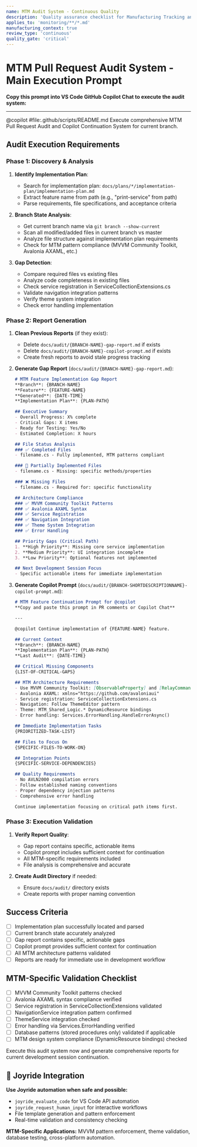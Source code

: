 ```yaml
---
name: MTM Audit System - Continuous Quality
description: 'Quality assurance checklist for Manufacturing Tracking and Monitoring (MTM) continuous quality monitoring and manufacturing system health validation'
applies_to: 'monitoring/**/*.md'
manufacturing_context: true
review_type: 'continuous'
quality_gate: 'critical'
---
```


# MTM Pull Request Audit System - Main Execution Prompt

**Copy this prompt into VS Code GitHub Copilot Chat to execute the audit system:**

---

@copilot #file:.github/scripts/README.md Execute comprehensive MTM Pull Request Audit and Copilot Continuation System for current branch.

## Audit Execution Requirements

### Phase 1: Discovery & Analysis

1. **Identify Implementation Plan**:
   - Search for implementation plan: `docs/plans/*/implementation-plan/implementation-plan.md`
   - Extract feature name from path (e.g., "print-service" from path)
   - Parse requirements, file specifications, and acceptance criteria

2. **Branch State Analysis**:
   - Get current branch name via `git branch --show-current`
   - Scan all modified/added files in current branch vs master
   - Analyze file structure against implementation plan requirements
   - Check for MTM pattern compliance (MVVM Community Toolkit, Avalonia AXAML, etc.)

3. **Gap Detection**:
   - Compare required files vs existing files
   - Analyze code completeness in existing files
   - Check service registration in ServiceCollectionExtensions.cs
   - Validate navigation integration patterns
   - Verify theme system integration
   - Check error handling implementation

### Phase 2: Report Generation

1. **Clean Previous Reports** (if they exist):
   - Delete `docs/audit/{BRANCH-NAME}-gap-report.md` if exists
   - Delete `docs/audit/{BRANCH-NAME}-copilot-prompt.md` if exists
   - Create fresh reports to avoid stale progress tracking

2. **Generate Gap Report** (`docs/audit/{BRANCH-NAME}-gap-report.md`):

   ```markdown
   # MTM Feature Implementation Gap Report
   **Branch**: {BRANCH-NAME}
   **Feature**: {FEATURE-NAME}
   **Generated**: {DATE-TIME}
   **Implementation Plan**: {PLAN-PATH}

   ## Executive Summary
   - Overall Progress: X% complete
   - Critical Gaps: X items
   - Ready for Testing: Yes/No
   - Estimated Completion: X hours

   ## File Status Analysis
   ### ✅ Completed Files
   - filename.cs - Fully implemented, MTM patterns compliant
   
   ### 🔄 Partially Implemented Files  
   - filename.cs - Missing: specific methods/properties
   
   ### ❌ Missing Files
   - filename.cs - Required for: specific functionality
   
   ## Architecture Compliance
   ### ✅ MVVM Community Toolkit Patterns
   ### ✅ Avalonia AXAML Syntax  
   ### ✅ Service Registration
   ### ✅ Navigation Integration
   ### ✅ Theme System Integration
   ### ✅ Error Handling
   
   ## Priority Gaps (Critical Path)
   1. **High Priority**: Missing core service implementation
   2. **Medium Priority**: UI integration incomplete
   3. **Low Priority**: Optional features not implemented
   
   ## Next Development Session Focus
   - Specific actionable items for immediate implementation
   ```

3. **Generate Copilot Prompt** (`docs/audit/{BRANCH-SHORTDESCRIPTIONNAME}-copilot-prompt.md`):

   ```markdown
   # MTM Feature Continuation Prompt for @copilot
   **Copy and paste this prompt in PR comments or Copilot Chat**
   
   ---
   
   @copilot Continue implementation of {FEATURE-NAME} feature. 
   
   ## Current Context
   **Branch**: {BRANCH-NAME}
   **Implementation Plan**: {PLAN-PATH}
   **Last Audit**: {DATE-TIME}
   
   ## Critical Missing Components
   {LIST-OF-CRITICAL-GAPS}
   
   ## MTM Architecture Requirements
   - Use MVVM Community Toolkit: [ObservableProperty] and [RelayCommand]
   - Avalonia AXAML: xmlns="https://github.com/avaloniaui"
   - Service registration: ServiceCollectionExtensions.cs
   - Navigation: Follow ThemeEditor pattern
   - Theme: MTM_Shared_Logic.* DynamicResource bindings
   - Error handling: Services.ErrorHandling.HandleErrorAsync()
   
   ## Immediate Implementation Tasks
   {PRIORITIZED-TASK-LIST}
   
   ## Files to Focus On
   {SPECIFIC-FILES-TO-WORK-ON}
   
   ## Integration Points
   {SPECIFIC-SERVICE-DEPENDENCIES}
   
   ## Quality Requirements
   - No AVLN2000 compilation errors
   - Follow established naming conventions  
   - Proper dependency injection patterns
   - Comprehensive error handling
   
   Continue implementation focusing on critical path items first.
   ```

### Phase 3: Execution Validation

1. **Verify Report Quality**:
   - Gap report contains specific, actionable items
   - Copilot prompt includes sufficient context for continuation
   - All MTM-specific requirements included
   - File analysis is comprehensive and accurate

2. **Create Audit Directory** if needed:
   - Ensure `docs/audit/` directory exists
   - Create reports with proper naming convention

## Success Criteria

- [ ] Implementation plan successfully located and parsed
- [ ] Current branch state accurately analyzed
- [ ] Gap report contains specific, actionable gaps
- [ ] Copilot prompt provides sufficient context for continuation
- [ ] All MTM architecture patterns validated
- [ ] Reports are ready for immediate use in development workflow

## MTM-Specific Validation Checklist

- [ ] MVVM Community Toolkit patterns checked
- [ ] Avalonia AXAML syntax compliance verified  
- [ ] Service registration in ServiceCollectionExtensions validated
- [ ] NavigationService integration pattern confirmed
- [ ] ThemeService integration checked
- [ ] Error handling via Services.ErrorHandling verified
- [ ] Database patterns (stored procedures only) validated if applicable
- [ ] MTM design system compliance (DynamicResource bindings) checked

Execute this audit system now and generate comprehensive reports for current development session continuation.


## 🤖 Joyride Integration

**Use Joyride automation when safe and possible:**
- `joyride_evaluate_code` for VS Code API automation
- `joyride_request_human_input` for interactive workflows
- File template generation and pattern enforcement
- Real-time validation and consistency checking

**MTM-Specific Applications:** MVVM pattern enforcement, theme validation, database testing, cross-platform automation.

